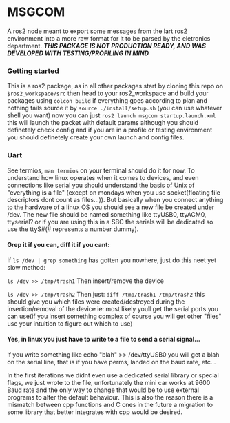 # MSGCOM

A ros2 node meant to export some messages from the lart ros2 environment into a more raw format for it to be parsed by the eletronics department. ***THIS PACKAGE IS NOT PRODUCTION READY, AND WAS DEVELOPED WITH TESTING/PROFILING IN MIND***

### Getting started

This is a ros2 package, as in all other packages start by cloning this repo on `$ros2_workspace/src` then head to your ros2_workspace and build your packages using `colcon build` if everything goes  according to plan and nothing fails source it by `source ./install/setup.sh` (you can use whatever shell you want) now you can just
`ros2 launch msgcom startup.launch.xml` this will launch the packet with default params although you should definetely check config and if you are in a profile or testing environment you should definetely create your own launch and config files.

### Uart

See termios, `man termios` on your terminal should do it for now. To understand how linux operates when it comes to devices, and even connections like serial you should understand the basis of Unix of "everything is a file" (except on mondays when you use socket(floating file descriptors dont count as files...)).
But basically when you connect anything to the hardware of a linux OS you should see a new file be created under /dev.
The new file should be named something like ttyUSB0, ttyACM0, ttyserial? or if you are using this in a SBC the serials will be dedicated so use the ttyS#(# represents a number dummy).

#### Grep it if you can, diff it if you cant:

If `ls /dev | grep something` has gotten you nowhere, just do this neet yet slow method:

`ls /dev >> /tmp/trash1`
Then insert/remove the device

`ls /dev >> /tmp/trash2`
Then just:
`diff /tmp/trash1 /tmp/trash2` this should give you which files were created/destroyed during the insertion/removal of the device ie: most likely youll get the serial ports you can use(if you insert something complex of course you will get other "files" use your intuition to figure out which to use)

#### Yes, in linux you just have to write to a file to send a serial signal...

if you write something like echo "blah" >> /dev/ttyUSB0 you will get a blah on the serial line, that is if you have perms, landed on the baud rate, etc...

In the first iterations we didnt even use a dedicated serial library or special flags, we just wrote to the file, unfortunately the mini car works at 9600 Baud rate and the only way to change that would be to use external programs to alter the default behaviour. This is also the reason there is a mismatch between cpp functions and C ones in the future a migration to some library that better integrates with cpp would be desired.
